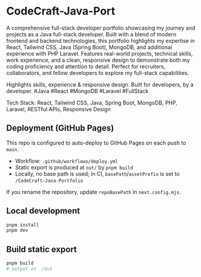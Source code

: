 # CodeCraft-Java-Port
A comprehensive full-stack developer portfolio showcasing my journey and projects as a Java full-stack developer. Built with a blend of modern frontend and backend technologies, this portfolio highlights my expertise in React, Tailwind CSS, Java (Spring Boot), MongoDB, and additional experience with PHP Laravel. Features real-world projects, technical skills, work experience, and a clean, responsive design to demonstrate both my coding proficiency and attention to detail. Perfect for recruiters, collaborators, and fellow developers to explore my full-stack capabilities.

Highlights skills, experience & responsive design. Built for developers, by a developer. #Java #React #MongoDB #Laravel #FullStack

Tech Stack: React, Tailwind CSS, Java, Spring Boot, MongoDB, PHP, Laravel, RESTful APIs, Responsive Design

## Deployment (GitHub Pages)

This repo is configured to auto-deploy to GitHub Pages on each push to `main`.

- Workflow: `.github/workflows/deploy.yml`
- Static export is produced at `out/` by `pnpm build`
- Locally, no base path is used; in CI, `basePath`/`assetPrefix` is set to `/CodeCraft-Java-Portfolio`

If you rename the repository, update `repoBasePath` in `next.config.mjs`.

## Local development

```bash
pnpm install
pnpm dev
```

## Build static export

```bash
pnpm build
# output in ./out
```
